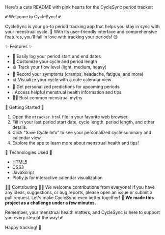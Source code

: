 Here's a cute README with pink hearts for the CycleSync period tracker:

💕 Welcome to CycleSync! 💕

CycleSync is your go-to period tracking app that helps you stay in sync with your menstrual cycle. 🌸 With its user-friendly interface and comprehensive features, you'll fall in love with tracking your periods! 😍

✨ Features ✨
- 📅 Easily log your period start and end dates
- 🔢 Customize your cycle and period length
- 🩸 Track your flow level (light, medium, heavy)
- 🤕 Record your symptoms (cramps, headache, fatigue, and more)
- 📊 Visualize your cycle with a cute calendar view
- 📅 Get personalized predictions for upcoming periods
- ℹ️ Access helpful menstrual health information and tips
- 🙅‍♀️ Bust common menstrual myths

💖 Getting Started 💖
1. Open the `mtracker.html` file in your favorite web browser.
2. Fill in your last period start date, cycle length, period length, and other details.
3. Click "Save Cycle Info" to see your personalized cycle summary and calendar view.
4. Explore the app to learn more about menstrual health and tips!

🌺 Technologies Used 🌺
- HTML5
- CSS3
- JavaScript
- Plotly.js for interactive calendar visualization

👩‍💻 Contributing 👩‍💻
We welcome contributions from everyone! If you have any ideas, suggestions, or bug reports, please open an issue or submit a pull request. Let's make CycleSync even better together! 💪
**We made this project as a challenge under a few minutes.**

Remember, your menstrual health matters, and CycleSync is here to support you every step of the way! 💕

Happy tracking! 🌸
